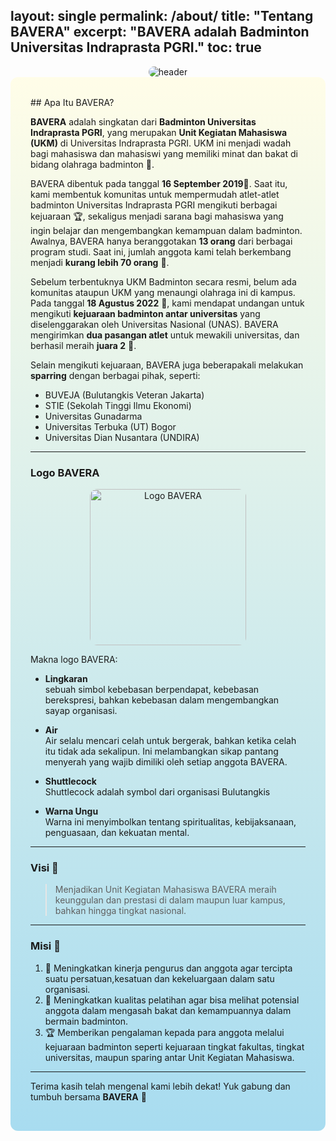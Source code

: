 layout: single
permalink: /about/
title: "Tentang BAVERA"
excerpt: "BAVERA adalah Badminton Universitas Indraprasta PGRI."
toc: true
---

<style>
  .about-section {
    background: linear-gradient(to bottom, #fffde8, #a8dcf0);
    padding: 2rem;
    border-radius: 12px;
    margin-bottom: 2rem;
  }
</style>

<div style="text-align: center;">
  <img src="/web-bavera/assets/FEEDS_2.png" alt="header" style="max-width: 100%; height: auto; border-radius: 12px;">
</div>

<div class="about-section">
## Apa Itu BAVERA?

**BAVERA** adalah singkatan dari **Badminton Universitas Indraprasta PGRI**, yang merupakan **Unit Kegiatan Mahasiswa (UKM)** di Universitas Indraprasta PGRI. UKM ini menjadi wadah bagi mahasiswa dan mahasiswi yang memiliki minat dan bakat di bidang olahraga badminton 🏸.

BAVERA dibentuk pada tanggal **16 September 2019**📅. Saat itu, kami membentuk komunitas untuk mempermudah atlet-atlet badminton Universitas Indraprasta PGRI mengikuti berbagai kejuaraan 🏆, sekaligus menjadi sarana bagi mahasiswa yang ingin belajar dan mengembangkan kemampuan dalam badminton. Awalnya, BAVERA hanya beranggotakan **13 orang** dari berbagai program studi. Saat ini, jumlah anggota kami telah berkembang menjadi **kurang lebih 70 orang** 🙌.

Sebelum terbentuknya UKM Badminton secara resmi, belum ada komunitas ataupun UKM yang menaungi olahraga ini di kampus. Pada tanggal **18 Agustus 2022** 📅, kami mendapat undangan untuk mengikuti **kejuaraan badminton antar universitas** yang diselenggarakan oleh Universitas Nasional (UNAS). BAVERA mengirimkan **dua pasangan atlet** untuk mewakili universitas, dan berhasil meraih **juara 2** 🥈.

Selain mengikuti kejuaraan, BAVERA juga beberapakali melakukan **sparring** dengan berbagai pihak, seperti:
* BUVEJA (Bulutangkis Veteran Jakarta)
* STIE (Sekolah Tinggi Ilmu Ekonomi)
* Universitas Gunadarma
* Universitas Terbuka (UT) Bogor
* Universitas Dian Nusantara (UNDIRA)

---

### Logo BAVERA

<div style="text-align: center;">
  <img src="/web-bavera/assets/logo_bavera.jpg" alt="Logo BAVERA" width="250" style="border-radius: 12px;">
</div>

Makna logo BAVERA:

* **Lingkaran**  
sebuah simbol kebebasan berpendapat, kebebasan berekspresi, bahkan kebebasan dalam mengembangkan sayap organisasi.

* **Air**  
Air selalu mencari celah untuk bergerak, bahkan ketika celah itu tidak ada sekalipun. Ini melambangkan sikap pantang menyerah yang wajib dimiliki oleh setiap anggota BAVERA.

* **Shuttlecock**  
Shuttlecock adalah symbol dari organisasi Bulutangkis

* **Warna Ungu**  
Warna ini menyimbolkan tentang spiritualitas, kebijaksanaan, penguasaan, dan kekuatan mental.

---

### Visi 🎯

> Menjadikan Unit Kegiatan Mahasiswa BAVERA meraih keunggulan dan prestasi di dalam
maupun luar kampus, bahkan hingga tingkat nasional.

---

### Misi 🚀
1. 💪 Meningkatkan kinerja pengurus dan anggota agar tercipta suatu persatuan,kesatuan dan kekeluargaan dalam satu organisasi.
2. 🏸 Meningkatkan kualitas pelatihan agar bisa melihat potensial anggota dalam mengasah bakat dan kemampuannya dalam bermain badminton.
3. 🏆 Memberikan pengalaman kepada para anggota melalui kejuaraan badminton seperti kejuaraan tingkat fakultas, tingkat universitas, maupun sparing antar Unit Kegiatan Mahasiswa.

---

Terima kasih telah mengenal kami lebih dekat! Yuk gabung dan tumbuh bersama **BAVERA** 💜
</div>
